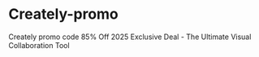 # Creately-promo
Creately  promo code 85% Off 2025 Exclusive Deal - The Ultimate Visual Collaboration Tool 
